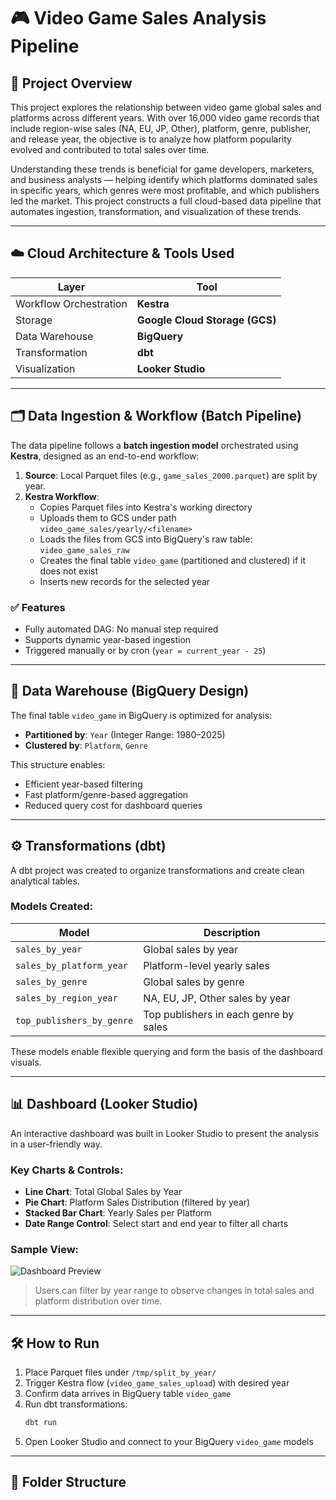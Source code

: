 # 🎮 Video Game Sales Analysis Pipeline

## 📌 Project Overview

This project explores the relationship between video game global sales and platforms across different years. With over 16,000 video game records that include region-wise sales (NA, EU, JP, Other), platform, genre, publisher, and release year, the objective is to analyze how platform popularity evolved and contributed to total sales over time.

Understanding these trends is beneficial for game developers, marketers, and business analysts — helping identify which platforms dominated sales in specific years, which genres were most profitable, and which publishers led the market. This project constructs a full cloud-based data pipeline that automates ingestion, transformation, and visualization of these trends.

---

## ☁️ Cloud Architecture & Tools Used

| Layer | Tool |
|------|------|
| Workflow Orchestration | **Kestra** |
| Storage | **Google Cloud Storage (GCS)** |
| Data Warehouse | **BigQuery** |
| Transformation | **dbt** |
| Visualization | **Looker Studio** |

---

## 🗂️ Data Ingestion & Workflow (Batch Pipeline)

The data pipeline follows a **batch ingestion model** orchestrated using **Kestra**, designed as an end-to-end workflow:

1. **Source**: Local Parquet files (e.g., `game_sales_2000.parquet`) are split by year.
2. **Kestra Workflow**:
   - Copies Parquet files into Kestra's working directory
   - Uploads them to GCS under path `video_game_sales/yearly/<filename>`
   - Loads the files from GCS into BigQuery's raw table: `video_game_sales_raw`
   - Creates the final table `video_game` (partitioned and clustered) if it does not exist
   - Inserts new records for the selected year

### ✅ Features

- Fully automated DAG: No manual step required
- Supports dynamic year-based ingestion
- Triggered manually or by cron (`year = current_year - 25`)

---

## 🏢 Data Warehouse (BigQuery Design)

The final table `video_game` in BigQuery is optimized for analysis:

- **Partitioned by**: `Year` (Integer Range: 1980–2025)
- **Clustered by**: `Platform`, `Genre`

This structure enables:
- Efficient year-based filtering
- Fast platform/genre-based aggregation
- Reduced query cost for dashboard queries

---

## ⚙️ Transformations (dbt)

A dbt project was created to organize transformations and create clean analytical tables.

### Models Created:

| Model | Description |
|-------|-------------|
| `sales_by_year` | Global sales by year |
| `sales_by_platform_year` | Platform-level yearly sales |
| `sales_by_genre` | Global sales by genre |
| `sales_by_region_year` | NA, EU, JP, Other sales by year |
| `top_publishers_by_genre` | Top publishers in each genre by sales |

These models enable flexible querying and form the basis of the dashboard visuals.

---

## 📊 Dashboard (Looker Studio)

An interactive dashboard was built in Looker Studio to present the analysis in a user-friendly way.

### Key Charts & Controls:

- **Line Chart**: Total Global Sales by Year
- **Pie Chart**: Platform Sales Distribution (filtered by year)
- **Stacked Bar Chart**: Yearly Sales per Platform
- **Date Range Control**: Select start and end year to filter all charts

### Sample View:

![Dashboard Preview](dashboard_screenshot.png)

> Users can filter by year range to observe changes in total sales and platform distribution over time.

---

## 🛠️ How to Run

1. Place Parquet files under `/tmp/split_by_year/`
2. Trigger Kestra flow (`video_game_sales_upload`) with desired year
3. Confirm data arrives in BigQuery table `video_game`
4. Run dbt transformations:
    ```bash
    dbt run
    ```
5. Open Looker Studio and connect to your BigQuery `video_game` models

---

## 📁 Folder Structure

